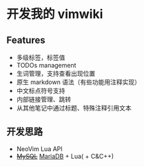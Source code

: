 # 开发我的 vimwiki

## Features

- 多级标签，标签值
- TODOs management
- 生词管理，支持查看出现位置
- 原生 markdown 语法（有些功能用注释实现）
- 中文标点符号支持
- 内部链接管理、跳转
- 从其他笔记中通过标题、特殊注释引用文本

## 开发思路

- NeoVim Lua API
- ~~[MySQL](../MySQL.md)~~ [MariaDB](../MariaDB.md) + Lua( + C&C++)
